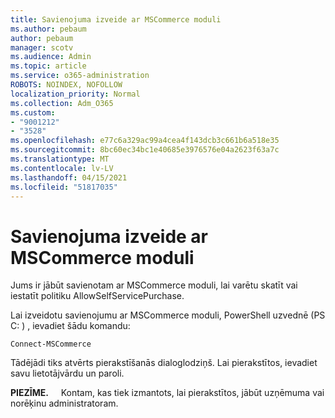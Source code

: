 ```yaml
---
title: Savienojuma izveide ar MSCommerce moduli
ms.author: pebaum
author: pebaum
manager: scotv
ms.audience: Admin
ms.topic: article
ms.service: o365-administration
ROBOTS: NOINDEX, NOFOLLOW
localization_priority: Normal
ms.collection: Adm_O365
ms.custom:
- "9001212"
- "3528"
ms.openlocfilehash: e77c6a329ac99a4cea4f143dcb3c661b6a518e35
ms.sourcegitcommit: 8bc60ec34bc1e40685e3976576e04a2623f63a7c
ms.translationtype: MT
ms.contentlocale: lv-LV
ms.lasthandoff: 04/15/2021
ms.locfileid: "51817035"
---
```

# <a name="connect-to-the-mscommerce-module"></a>Savienojuma izveide ar MSCommerce moduli

Jums ir jābūt savienotam ar MSCommerce moduli, lai varētu skatīt vai iestatīt politiku AllowSelfServicePurchase.  

Lai izveidotu savienojumu ar MSCommerce moduli, PowerShell uzvednē (PS C: \) , ievadiet šādu komandu:

`Connect-MSCommerce`

Tādējādi tiks atvērts pierakstīšanās dialoglodziņš. Lai pierakstītos, ievadiet savu lietotājvārdu un paroli.

**PIEZĪME.** &nbsp; &nbsp; Kontam, kas tiek izmantots, lai pierakstītos, jābūt uzņēmuma vai norēķinu administratoram.
